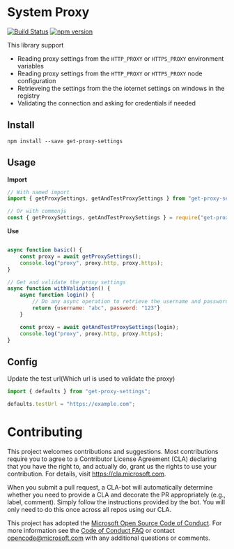 # System Proxy
[![Build Status](https://travis-ci.org/Azure/get-proxy-settings.svg?branch=master)](https://travis-ci.org/Azure/get-proxy-settings)
[![npm version](https://badge.fury.io/js/get-proxy-settings.svg)](https://badge.fury.io/js/get-proxy-settings)

This library support
- Reading proxy settings from the `HTTP_PROXY` or `HTTPS_PROXY` environment variables
- Reading proxy settings from the `HTTP_PROXY` or `HTTPS_PROXY` node configuration
- Retrieveing the settings from the the ioternet settings on windows in the registry
- Validating the connection and asking for credentials if needed

## Install

```
npm install --save get-proxy-settings
```

## Usage

**Import**
```js
// With named import
import { getProxySettings, getAndTestProxySettings } from "get-proxy-settings";

// Or with commonjs
const { getProxySettings, getAndTestProxySettings } = require("get-proxy-settings");
```

**Use**
```js

async function basic() {
    const proxy = await getProxySettings();
    console.log("proxy", proxy.http, proxy.https);
}

// Get and validate the proxy settings
async function withValidation() {
    async function login() {
        // Do any async operation to retrieve the username and password of the user(prompt?)
        return {username: "abc", password: "123"}
    }

    const proxy = await getAndTestProxySettings(login);
    console.log("proxy", proxy.http, proxy.https);
}
```

## Config

Update the test url(Which url is used to validate the proxy)
```js
import { defaults } from "get-proxy-settings";

defaults.testUrl = "https://example.com";
```

# Contributing

This project welcomes contributions and suggestions.  Most contributions require you to agree to a
Contributor License Agreement (CLA) declaring that you have the right to, and actually do, grant us
the rights to use your contribution. For details, visit https://cla.microsoft.com.

When you submit a pull request, a CLA-bot will automatically determine whether you need to provide
a CLA and decorate the PR appropriately (e.g., label, comment). Simply follow the instructions
provided by the bot. You will only need to do this once across all repos using our CLA.

This project has adopted the [Microsoft Open Source Code of Conduct](https://opensource.microsoft.com/codeofconduct/).
For more information see the [Code of Conduct FAQ](https://opensource.microsoft.com/codeofconduct/faq/) or
contact [opencode@microsoft.com](mailto:opencode@microsoft.com) with any additional questions or comments.
